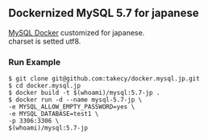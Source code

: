 ## Dockernized MySQL 5.7 for japanese
[MySQL Docker](https://hub.docker.com/_/mysql/) customized for japanese.  
charset is setted utf8.

### Run Example
```shell
$ git clone git@github.com:takecy/docker.mysql.jp.git
$ cd docker.mysql.jp
$ docker build -t $(whoami)/mysql:5.7-jp .
$ docker run -d --name mysql-5.7-jp \
-e MYSQL_ALLOW_EMPTY_PASSWORD=yes \
-e MYSQL_DATABASE=test1 \
-p 3306:3306 \
$(whoami)/mysql:5.7-jp
```
